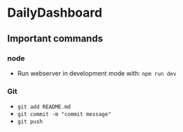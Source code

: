 # DailyDashboard

## Important commands

### node
- Run webserver in development mode with: `npm run dev`

### Git
- `git add README.md`
- `git commit -m "commit message"`
- `git push`